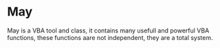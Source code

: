 # May
May is a VBA tool and class, it contains many usefull and powerful VBA functions, these functions aare not independent, they are a total system. 
